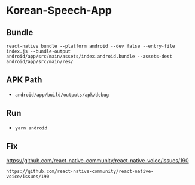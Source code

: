 # Korean-Speech-App

## Bundle

```
react-native bundle --platform android --dev false --entry-file index.js --bundle-output android/app/src/main/assets/index.android.bundle --assets-dest android/app/src/main/res/
```

## APK Path
- `android/app/build/outputs/apk/debug`

## Run

- `yarn android`

## Fix

https://github.com/react-native-community/react-native-voice/issues/190

```
https://github.com/react-native-community/react-native-voice/issues/190
```